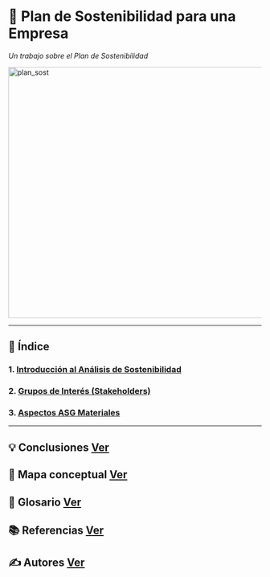 # 📔 Plan de Sostenibilidad para una Empresa

_Un trabajo sobre el Plan de Sostenibilidad_

<img src="img/plan_sostenibilidad.jpg" alt="plan_sost" width="750" height="500">

---

## 📑 Índice

### 1. [Introducción al Análisis de Sostenibilidad](introduccion.md)
### 2. [Grupos de Interés (Stakeholders)](stakeholders.md)
### 3. [Aspectos ASG Materiales](aspectos.md)

---

## 💡 Conclusiones [Ver](conclusiones.md)

## 🧷 Mapa conceptual [Ver](mapa_conceptual.md)

## 📖 Glosario [Ver](glosario.md)

## 📚 Referencias [Ver](referencias.md)

## ✍️ Autores [Ver](autores.md)
